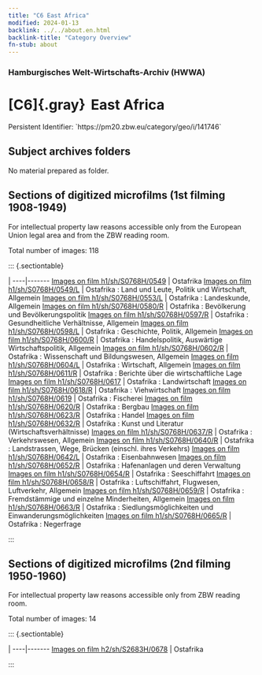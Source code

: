 ```yaml
---
title: "C6 East Africa"
modified: 2024-01-13
backlink: ../../about.en.html
backlink-title: "Category Overview"
fn-stub: about
---
```


### Hamburgisches Welt-Wirtschafts-Archiv (HWWA)

# [C6]{.gray}&#8201; East Africa

<div class="hint">Persistent Identifier: `https://pm20.zbw.eu/category/geo/i/141746`</div>







## Subject archives folders








No material prepared as folder.



<a id="filmsections" />

## Sections of digitized microfilms (1st filming 1908-1949)

<p>For intellectual property law reasons accessible only from the European Union legal area and from the ZBW reading room.</p>



<p>Total number of images: 118</p>




::: {.sectiontable}

 | 
----|-------
<a class="btn" href="https://pm20.zbw.eu/film/h1/sh/S0768H/0549" rel="nofollow">Images on film h1/sh/S0768H/0549</a> | Ostafrika
<a class="btn" href="https://pm20.zbw.eu/film/h1/sh/S0768H/0549/L" rel="nofollow">Images on film h1/sh/S0768H/0549/L</a> | Ostafrika : Land und Leute, Politik und Wirtschaft, Allgemein
<a class="btn" href="https://pm20.zbw.eu/film/h1/sh/S0768H/0553/L" rel="nofollow">Images on film h1/sh/S0768H/0553/L</a> | Ostafrika : Landeskunde, Allgemein
<a class="btn" href="https://pm20.zbw.eu/film/h1/sh/S0768H/0580/R" rel="nofollow">Images on film h1/sh/S0768H/0580/R</a> | Ostafrika : Bevölkerung und Bevölkerungspolitik
<a class="btn" href="https://pm20.zbw.eu/film/h1/sh/S0768H/0597/R" rel="nofollow">Images on film h1/sh/S0768H/0597/R</a> | Ostafrika : Gesundheitliche Verhältnisse, Allgemein
<a class="btn" href="https://pm20.zbw.eu/film/h1/sh/S0768H/0598/L" rel="nofollow">Images on film h1/sh/S0768H/0598/L</a> | Ostafrika : Geschichte, Politik, Allgemein
<a class="btn" href="https://pm20.zbw.eu/film/h1/sh/S0768H/0600/R" rel="nofollow">Images on film h1/sh/S0768H/0600/R</a> | Ostafrika : Handelspolitik, Auswärtige Wirtschaftspolitik, Allgemein
<a class="btn" href="https://pm20.zbw.eu/film/h1/sh/S0768H/0602/R" rel="nofollow">Images on film h1/sh/S0768H/0602/R</a> | Ostafrika : Wissenschaft und Bildungswesen, Allgemein
<a class="btn" href="https://pm20.zbw.eu/film/h1/sh/S0768H/0604/L" rel="nofollow">Images on film h1/sh/S0768H/0604/L</a> | Ostafrika : Wirtschaft, Allgemein
<a class="btn" href="https://pm20.zbw.eu/film/h1/sh/S0768H/0611/R" rel="nofollow">Images on film h1/sh/S0768H/0611/R</a> | Ostafrika : Berichte über die wirtschaftliche Lage
<a class="btn" href="https://pm20.zbw.eu/film/h1/sh/S0768H/0617" rel="nofollow">Images on film h1/sh/S0768H/0617</a> | Ostafrika : Landwirtschaft
<a class="btn" href="https://pm20.zbw.eu/film/h1/sh/S0768H/0618/R" rel="nofollow">Images on film h1/sh/S0768H/0618/R</a> | Ostafrika : Viehwirtschaft
<a class="btn" href="https://pm20.zbw.eu/film/h1/sh/S0768H/0619" rel="nofollow">Images on film h1/sh/S0768H/0619</a> | Ostafrika : Fischerei
<a class="btn" href="https://pm20.zbw.eu/film/h1/sh/S0768H/0620/R" rel="nofollow">Images on film h1/sh/S0768H/0620/R</a> | Ostafrika : Bergbau
<a class="btn" href="https://pm20.zbw.eu/film/h1/sh/S0768H/0623/R" rel="nofollow">Images on film h1/sh/S0768H/0623/R</a> | Ostafrika : Handel
<a class="btn" href="https://pm20.zbw.eu/film/h1/sh/S0768H/0632/R" rel="nofollow">Images on film h1/sh/S0768H/0632/R</a> | Ostafrika : Kunst und Literatur (Wirtschaftsverhältnisse)
<a class="btn" href="https://pm20.zbw.eu/film/h1/sh/S0768H/0637/R" rel="nofollow">Images on film h1/sh/S0768H/0637/R</a> | Ostafrika : Verkehrswesen, Allgemein
<a class="btn" href="https://pm20.zbw.eu/film/h1/sh/S0768H/0640/R" rel="nofollow">Images on film h1/sh/S0768H/0640/R</a> | Ostafrika : Landstrassen, Wege, Brücken (einschl. ihres Verkehrs)
<a class="btn" href="https://pm20.zbw.eu/film/h1/sh/S0768H/0642/L" rel="nofollow">Images on film h1/sh/S0768H/0642/L</a> | Ostafrika : Eisenbahnwesen
<a class="btn" href="https://pm20.zbw.eu/film/h1/sh/S0768H/0652/R" rel="nofollow">Images on film h1/sh/S0768H/0652/R</a> | Ostafrika : Hafenanlagen und deren Verwaltung
<a class="btn" href="https://pm20.zbw.eu/film/h1/sh/S0768H/0654/R" rel="nofollow">Images on film h1/sh/S0768H/0654/R</a> | Ostafrika : Seeschiffahrt
<a class="btn" href="https://pm20.zbw.eu/film/h1/sh/S0768H/0658/R" rel="nofollow">Images on film h1/sh/S0768H/0658/R</a> | Ostafrika : Luftschiffahrt, Flugwesen, Luftverkehr, Allgemein
<a class="btn" href="https://pm20.zbw.eu/film/h1/sh/S0768H/0659/R" rel="nofollow">Images on film h1/sh/S0768H/0659/R</a> | Ostafrika : Fremdstämmige und einzelne Minderheiten, Allgemein
<a class="btn" href="https://pm20.zbw.eu/film/h1/sh/S0768H/0663/R" rel="nofollow">Images on film h1/sh/S0768H/0663/R</a> | Ostafrika : Siedlungsmöglichkeiten und Einwanderungsmöglichkeiten
<a class="btn" href="https://pm20.zbw.eu/film/h1/sh/S0768H/0665/R" rel="nofollow">Images on film h1/sh/S0768H/0665/R</a> | Ostafrika : Negerfrage


:::




## Sections of digitized microfilms (2nd filming 1950-1960)

<p>For intellectual property law reasons accessible only from ZBW reading room.</p>



<p>Total number of images: 14</p>




::: {.sectiontable}

 | 
----|-------
<a class="btn" href="https://pm20.zbw.eu/film/h2/sh/S2683H/0678" rel="nofollow">Images on film h2/sh/S2683H/0678</a> | Ostafrika


:::













